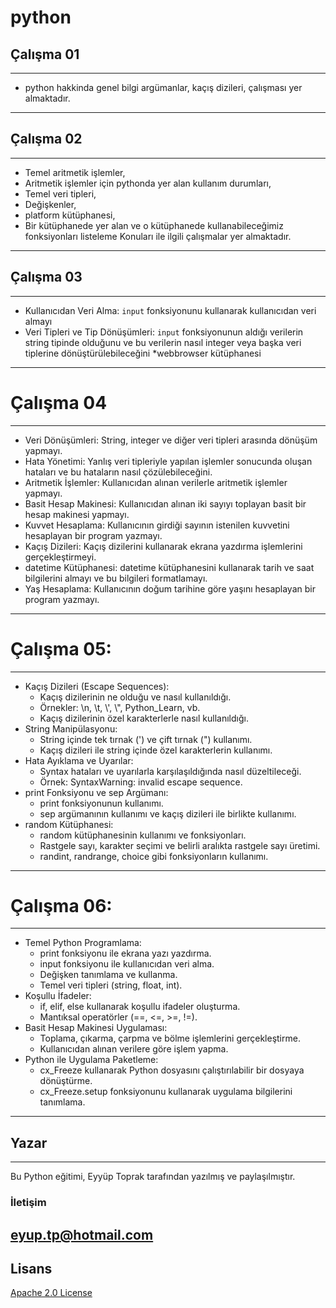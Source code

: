 # python 
## Çalışma  01 
---
* python hakkinda genel bilgi argümanlar, kaçış dizileri, çalışması yer almaktadır.
---
## Çalışma 02 
---
* Temel aritmetik işlemler,
* Aritmetik işlemler için pythonda yer alan kullanım durumları, 
* Temel veri tipleri,
* Değişkenler,
* platform kütüphanesi, 
* Bir kütüphanede yer alan ve o kütüphanede kullanabileceğimiz fonksiyonları listeleme
Konuları ile ilgili çalışmalar yer almaktadır.
---
## Çalışma 03
---
* Kullanıcıdan Veri Alma: `input` fonksiyonunu kullanarak kullanıcıdan veri almayı
* Veri Tipleri ve Tip Dönüşümleri: `input` fonksiyonunun aldığı verilerin string tipinde olduğunu ve bu verilerin nasıl integer veya başka veri tiplerine dönüştürülebileceğini
*webbrowser kütüphanesi
---
# Çalışma 04
---
* Veri Dönüşümleri: String, integer ve diğer veri tipleri arasında dönüşüm yapmayı.
* Hata Yönetimi: Yanlış veri tipleriyle yapılan işlemler sonucunda oluşan hataları ve bu hataların nasıl çözülebileceğini.
* Aritmetik İşlemler: Kullanıcıdan alınan verilerle aritmetik işlemler yapmayı.
* Basit Hesap Makinesi: Kullanıcıdan alınan iki sayıyı toplayan basit bir hesap makinesi yapmayı.
* Kuvvet Hesaplama: Kullanıcının girdiği sayının istenilen kuvvetini hesaplayan bir program yazmayı.
* Kaçış Dizileri: Kaçış dizilerini kullanarak ekrana yazdırma işlemlerini gerçekleştirmeyi.
* datetime Kütüphanesi: datetime kütüphanesini kullanarak tarih ve saat bilgilerini almayı ve bu bilgileri formatlamayı.
* Yaş Hesaplama: Kullanıcının doğum tarihine göre yaşını hesaplayan bir program yazmayı.
---

# Çalışma 05:

---
* Kaçış Dizileri (Escape Sequences):
  * Kaçış dizilerinin ne olduğu ve nasıl kullanıldığı.
  * Örnekler: \\n, \\t, \\', \\\", Python_Learn, vb.
  * Kaçış dizilerinin özel karakterlerle nasıl kullanıldığı.
* String Manipülasyonu:
  * String içinde tek tırnak (') ve çift tırnak (") kullanımı.
  * Kaçış dizileri ile string içinde özel karakterlerin kullanımı.
* Hata Ayıklama ve Uyarılar:
  * Syntax hataları ve uyarılarla karşılaşıldığında nasıl düzeltileceği.
  * Örnek: SyntaxWarning: invalid escape sequence.
* print Fonksiyonu ve sep Argümanı:
  * print fonksiyonunun kullanımı.
  * sep argümanının kullanımı ve kaçış dizileri ile birlikte kullanımı.
* random Kütüphanesi:
  * random kütüphanesinin kullanımı ve fonksiyonları.
  * Rastgele sayı, karakter seçimi ve belirli aralıkta rastgele sayı üretimi.
  * randint, randrange, choice gibi fonksiyonların kullanımı.
---

# Çalışma 06:

---
* Temel Python Programlama:
  * print fonksiyonu ile ekrana yazı yazdırma.
  * input fonksiyonu ile kullanıcıdan veri alma.
  * Değişken tanımlama ve kullanma.
  * Temel veri tipleri (string, float, int).
* Koşullu İfadeler:
  * if, elif, else kullanarak koşullu ifadeler oluşturma.
  * Mantıksal operatörler (==, <=, >=, !=).
* Basit Hesap Makinesi Uygulaması:
  * Toplama, çıkarma, çarpma ve bölme işlemlerini gerçekleştirme.
  * Kullanıcıdan alınan verilere göre işlem yapma.
* Python ile Uygulama Paketleme:
  * cx_Freeze kullanarak Python dosyasını çalıştırılabilir bir dosyaya dönüştürme.
  * cx_Freeze.setup fonksiyonunu kullanarak uygulama bilgilerini tanımlama.

---


## Yazar
---
Bu Python eğitimi, Eyyüp Toprak tarafından yazılmış ve paylaşılmıştır.
### İletişim

[eyup.tp@hotmail.com](mailto:eyup.tp@hotmail.com)
---
## Lisans
[Apache 2.0 License](https://github.com/apache/.github/blob/main/LICENSE)